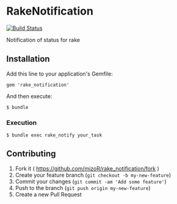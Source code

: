 # RakeNotification

[![Build Status](https://img.shields.io/travis/mizoR/rake_notification/master.svg?style=flat)](https://travis-ci.org/mizoR/rake_notification)

Notification of status for rake

## Installation

Add this line to your application's Gemfile:

    gem 'rake_notification'

And then execute:

    $ bundle

### Execution

    $ bundle exec rake_notify your_task

## Contributing

1. Fork it ( https://github.com/mizoR/rake_notification/fork )
2. Create your feature branch (`git checkout -b my-new-feature`)
3. Commit your changes (`git commit -am 'Add some feature'`)
4. Push to the branch (`git push origin my-new-feature`)
5. Create a new Pull Request

